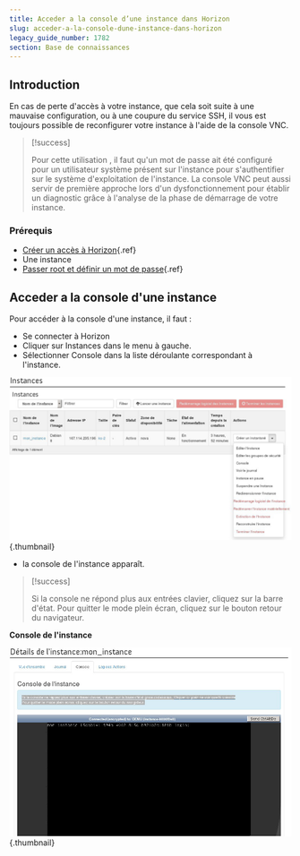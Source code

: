 ```yaml
---
title: Acceder a la console d’une instance dans Horizon
slug: acceder-a-la-console-dune-instance-dans-horizon
legacy_guide_number: 1782
section: Base de connaissances
---
```



## Introduction
En cas de perte d'accès à votre instance, que cela soit suite à une mauvaise configuration, ou à une coupure du service SSH, il vous est toujours possible de reconfigurer votre instance à l'aide de la console VNC.



> [!success]
>
> Pour cette utilisation , il faut qu'un mot de passe ait été configuré pour un
> utilisateur système présent sur l'instance pour s'authentifier sur le système
> d'exploitation de l'instance.
> La console VNC peut aussi servir de première approche lors d'un
> dysfonctionnement pour établir un diagnostic grâce à l'analyse de la phase de
> démarrage de votre instance.
> 


### Prérequis
- [Créer un accès à Horizon]({legacy}1773){.ref}
- Une instance
- [Passer root et définir un mot de passe]({legacy}1786){.ref}


## Acceder a la console d'une instance
Pour accéder à la console d'une instance, il faut :

- Se connecter à Horizon
- Cliquer sur Instances dans le menu à gauche.
- Sélectionner Console dans la liste déroulante correspondant à l'instance.


![public-cloud](images/2658.png){.thumbnail}

- la console de l'instance apparaît.



> [!success]
>
> Si la console ne répond plus aux entrées clavier, cliquez sur la barre d'état.
> Pour quitter le mode plein écran, cliquez sur le bouton retour du navigateur.
> 

**Console de l'instance**


![public-cloud](images/2657.png){.thumbnail}